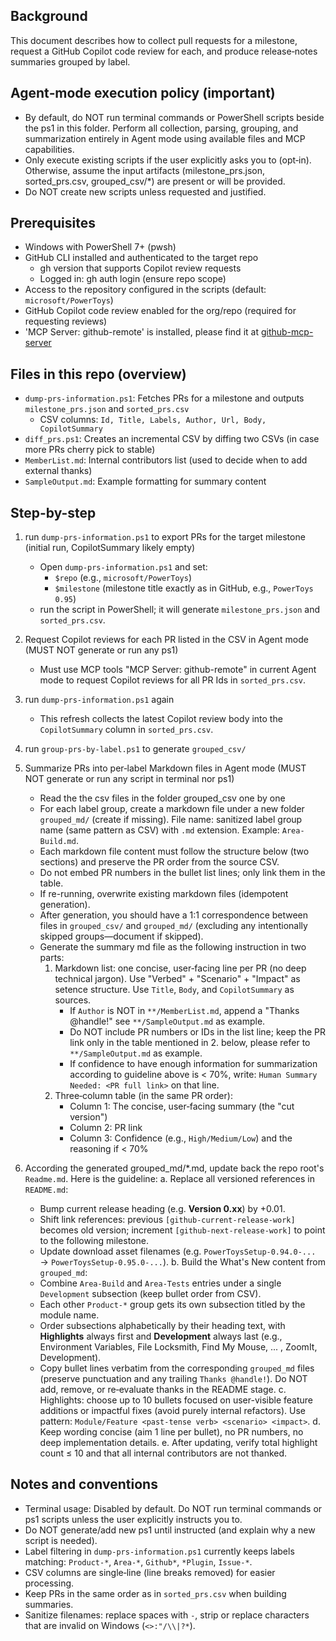 ## Background
This document describes how to collect pull requests for a milestone, request a GitHub Copilot code review for each, and produce release‑notes summaries grouped by label.

## Agent‑mode execution policy (important)
- By default, do NOT run terminal commands or PowerShell scripts beside the ps1 in this folder. Perform all collection, parsing, grouping, and summarization entirely in Agent mode using available files and MCP capabilities.
- Only execute existing scripts if the user explicitly asks you to (opt‑in). Otherwise, assume the input artifacts (milestone_prs.json, sorted_prs.csv, grouped_csv/*) are present or will be provided.
- Do NOT create new scripts unless requested and justified.

## Prerequisites
- Windows with PowerShell 7+ (pwsh)
- GitHub CLI installed and authenticated to the target repo
  - gh version that supports Copilot review requests
  - Logged in: gh auth login (ensure repo scope)
- Access to the repository configured in the scripts (default: `microsoft/PowerToys`)
- GitHub Copilot code review enabled for the org/repo (required for requesting reviews)
- 'MCP Server: github-remote' is installed, please find it at [github-mcp-server](https://github.com/github/github-mcp-server)

## Files in this repo (overview)
- `dump-prs-information.ps1`: Fetches PRs for a milestone and outputs `milestone_prs.json` and `sorted_prs.csv`
  - CSV columns: `Id, Title, Labels, Author, Url, Body, CopilotSummary`
- `diff_prs.ps1`: Creates an incremental CSV by diffing two CSVs (in case more PRs cherry pick to stable)
- `MemberList.md`: Internal contributors list (used to decide when to add external thanks)
- `SampleOutput.md`: Example formatting for summary content

## Step-by-step
1) run `dump-prs-information.ps1` to export PRs for the target milestone (initial run, CopilotSummary likely empty)
	- Open `dump-prs-information.ps1` and set:
	  - `$repo` (e.g., `microsoft/PowerToys`)
	  - `$milestone` (milestone title exactly as in GitHub, e.g., `PowerToys 0.95`)
	- run the script in PowerShell; it will generate `milestone_prs.json` and `sorted_prs.csv`.

2) Request Copilot reviews for each PR listed in the CSV in Agent mode (MUST NOT generate or run any ps1)
	- Must use MCP tools "MCP Server: github-remote" in current Agent mode to request Copilot reviews for all PR Ids in `sorted_prs.csv`.

3) run `dump-prs-information.ps1` again
	- This refresh collects the latest Copilot review body into the `CopilotSummary` column in `sorted_prs.csv`.

4) run `group-prs-by-label.ps1` to generate `grouped_csv/`

5) Summarize PRs into per‑label Markdown files in Agent mode (MUST NOT generate or run any script in terminal nor ps1)
    - Read the the csv files in the folder grouped_csv one by one
	- For each label group, create a markdown file under a new folder `grouped_md/` (create if missing). File name: sanitized label group name (same pattern as CSV) with `.md` extension. Example: `Area-Build.md`.
	- Each markdown file content must follow the structure below (two sections) and preserve the PR order from the source CSV.
	- Do not embed PR numbers in the bullet list lines; only link them in the table.
	- If re-running, overwrite existing markdown files (idempotent generation).
	- After generation, you should have a 1:1 correspondence between files in `grouped_csv/` and `grouped_md/` (excluding any intentionally skipped groups—document if skipped).
	- Generate the summary md file as the following instruction in two parts:
	  1. Markdown list: one concise, user‑facing line per PR (no deep technical jargon). Use "Verbed" + "Scenario" + "Impact" as setence structure. Use `Title`, `Body`, and `CopilotSummary` as sources.
		  - If `Author` is NOT in `**/MemberList.md`, append a "Thanks @handle!" see `**/SampleOutput.md` as example.
		  - Do NOT include PR numbers or IDs in the list line; keep the PR link only in the table mentioned in 2. below, please refer to `**/SampleOutput.md` as example.
		  - If confidence to have enough information for summarization according to guideline above is < 70%, write: `Human Summary Needed: <PR full link>` on that line.
	  2. Three‑column table (in the same PR order):
		  - Column 1: The concise, user‑facing summary (the "cut version")
		  - Column 2: PR link
		  - Column 3: Confidence (e.g., `High/Medium/Low`) and the reasoning if < 70%
6) According the generated grouped_md/*.md, update back the repo root's `Readme.md`. Here is the guideline:
 a. Replace all versioned references in `README.md`:
	 - Bump current release heading (e.g. **Version 0.xx**) by +0.01.
	 - Shift link references: previous `[github-current-release-work]` becomes old version; increment `[github-next-release-work]` to point to the following milestone.
	 - Update download asset filenames (e.g. `PowerToysSetup-0.94.0-...` → `PowerToysSetup-0.95.0-...`).
 b. Build the What's New content from `grouped_md`:
	 - Combine `Area-Build` and `Area-Tests` entries under a single `Development` subsection (keep bullet order from CSV).
	 - Each other `Product-*` group gets its own subsection titled by the module name.
	 - Order subsections alphabetically by their heading text, with **Highlights** always first and **Development** always last (e.g., Environment Variables, File Locksmith, Find My Mouse, ... , ZoomIt, Development).
	 - Copy bullet lines verbatim from the corresponding `grouped_md` files (preserve punctuation and any trailing `Thanks @handle!`). Do NOT add, remove, or re‑evaluate thanks in the README stage.
 c. Highlights: choose up to 10 bullets focused on user-visible feature additions or impactful fixes (avoid purely internal refactors). Use pattern: `Module/Feature <past-tense verb> <scenario> <impact>`.
 d. Keep wording concise (aim 1 line per bullet), no PR numbers, no deep implementation details.
 e. After updating, verify total highlight count ≤ 10 and that all internal contributors are not thanked.

## Notes and conventions
- Terminal usage: Disabled by default. Do NOT run terminal commands or ps1 scripts unless the user explicitly instructs you to.
- Do NOT generate/add new ps1 until instructed (and explain why a new script is needed).
- Label filtering in `dump-prs-information.ps1` currently keeps labels matching: `Product-*`, `Area-*`, `Github*`, `*Plugin`, `Issue-*`.
- CSV columns are single‑line (line breaks removed) for easier processing.
- Keep PRs in the same order as in `sorted_prs.csv` when building summaries.
- Sanitize filenames: replace spaces with `-`, strip or replace characters that are invalid on Windows (`<>:"/\\|?*`).